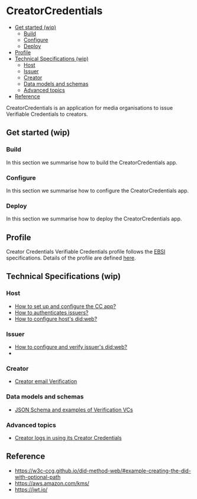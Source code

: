 # CreatorCredentials <!-- omit in toc -->

- [Get started (wip)](#get-started-wip)
  - [Build](#build)
  - [Configure](#configure)
  - [Deploy](#deploy)
- [Profile](#profile)
- [Technical Specifications (wip)](#technical-specifications-wip)
  - [Host](#host)
  - [Issuer](#issuer)
  - [Creator](#creator)
  - [Data models and schemas](#data-models-and-schemas)
  - [Advanced topics](#advanced-topics)
- [Reference](#reference)


CreatorCredentials is an application for media organisations to issue Verifiable
Credentials to creators.

## Get started (wip)

### Build

In this section we summarise how to build the CreatorCredentials app.

### Configure

In this section we summarise how to configure the CreatorCredentials app.

### Deploy

In this section we summarise how to deploy the CreatorCredentials app.

## Profile

Creator Credentials Verifiable Credentials profile follows the [EBSI](https://ebsi.eu) specifications. Details of the profile are defined [here](specs/profile.md).

## Technical Specifications (wip)

### Host

- [How to set up and configure the CC app?](specs/host-setup-config.md)
- [How to authenticates issuers?](specs/host-issuer-authenticaiton.md)
- [How to configure host's did:web?](specs/host-did.md)

### Issuer

- [How to configure and verify issuer's did:web?](specs/issuer-did.md)
- []()

### Creator

- [Creator email Verification](specs/creator-email-verification.md)

### Data models and schemas

- [JSON Schema and examples of Verification VCs](json-schema/verification-credentials/)

### Advanced topics

- [Creator logs in using its Creator Credentials](specs/advanced/log-in-with-cc.md)

## Reference

- <https://w3c-ccg.github.io/did-method-web/#example-creating-the-did-with-optional-path>
- <https://aws.amazon.com/kms/>
- <https://jwt.io/>
